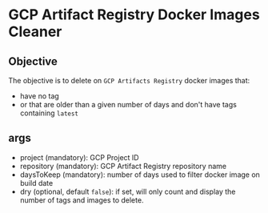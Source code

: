 # GCP Artifact Registry Docker Images Cleaner

## Objective

The objective is to delete on `GCP Artifacts Registry` docker images that:

- have no tag 
- or that are older than a given number of days and don't have tags containing `latest`

## args

- project (mandatory): GCP Project ID
- repository (mandatory): GCP Artifact Registry repository name
- daysToKeep (mandatory): number of days used to filter docker image on build date
- dry (optional, default `false`): if set, will only count and display the number of tags and images to delete.
